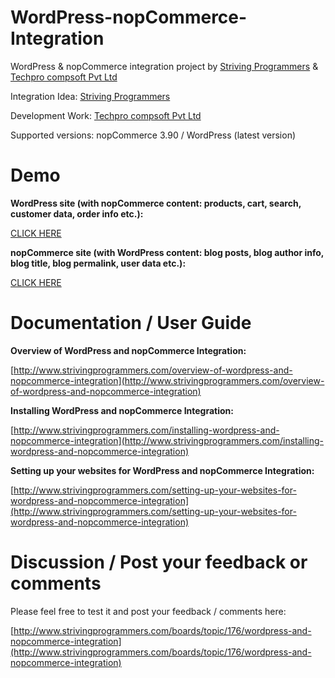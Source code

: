 # WordPress-nopCommerce-Integration
WordPress & nopCommerce integration project by [Striving Programmers](http://www.strivingprogrammers.com/) & [Techpro compsoft Pvt Ltd](http://techprocompsoft.com/)

Integration Idea: [Striving Programmers](http://www.strivingprogrammers.com/)

Development Work: [Techpro compsoft Pvt Ltd](http://techprocompsoft.com/)

Supported versions: nopCommerce 3.90 / WordPress (latest version)


# Demo
**WordPress site (with nopCommerce content: products, cart, search, customer data, order info etc.):**

[CLICK HERE](http://www.strivingprogrammers.com/demo?sp=wordpressnop)




**nopCommerce site (with WordPress content: blog posts, blog author info, blog title, blog permalink, user data etc.):**

[CLICK HERE](http://www.strivingprogrammers.com/demo?sp=nopwordpress)




# Documentation / User Guide


**Overview of WordPress and nopCommerce Integration:**

[http://www.strivingprogrammers.com/overview-of-wordpress-and-nopcommerce-integration](http://www.strivingprogrammers.com/overview-of-wordpress-and-nopcommerce-integration)




**Installing WordPress and nopCommerce Integration:**

[http://www.strivingprogrammers.com/installing-wordpress-and-nopcommerce-integration](http://www.strivingprogrammers.com/installing-wordpress-and-nopcommerce-integration)




**Setting up your websites for WordPress and nopCommerce Integration:**

[http://www.strivingprogrammers.com/setting-up-your-websites-for-wordpress-and-nopcommerce-integration](http://www.strivingprogrammers.com/setting-up-your-websites-for-wordpress-and-nopcommerce-integration)




# Discussion / Post your feedback or comments

Please feel free to test it and post your feedback / comments here:

[http://www.strivingprogrammers.com/boards/topic/176/wordpress-and-nopcommerce-integration](http://www.strivingprogrammers.com/boards/topic/176/wordpress-and-nopcommerce-integration)

